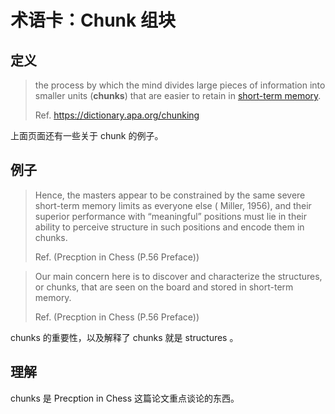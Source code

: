 # 术语卡：Chunk 组块

## 定义

> the process by which the mind divides large pieces of information into smaller units (**chunks**) that are easier to retain in [short-term memory](https://dictionary.apa.org/short-term-memory).
>
> Ref. https://dictionary.apa.org/chunking

上面页面还有一些关于 chunk 的例子。

## 例子

> Hence, the masters appear to be constrained by the same severe short-term memory limits as everyone else ( Miller, 1956), and their superior performance with “meaningful” positions must lie in their ability to perceive structure in such positions and encode them in chunks.
>
> Ref. (Precption in Chess (P.56 Preface))

> Our main concern here is to discover and characterize the structures, or chunks, that are seen on the board and stored in short-term memory.
>
> Ref. (Precption in Chess (P.56 Preface))

chunks 的重要性，以及解释了 chunks 就是 structures 。

## 理解

chunks 是 Precption in Chess 这篇论文重点谈论的东西。